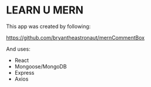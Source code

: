 # LEARN U MERN

This app was created by following:

https://github.com/bryantheastronaut/mernCommentBox

And uses:

- React
- Mongoose/MongoDB
- Express
- Axios
